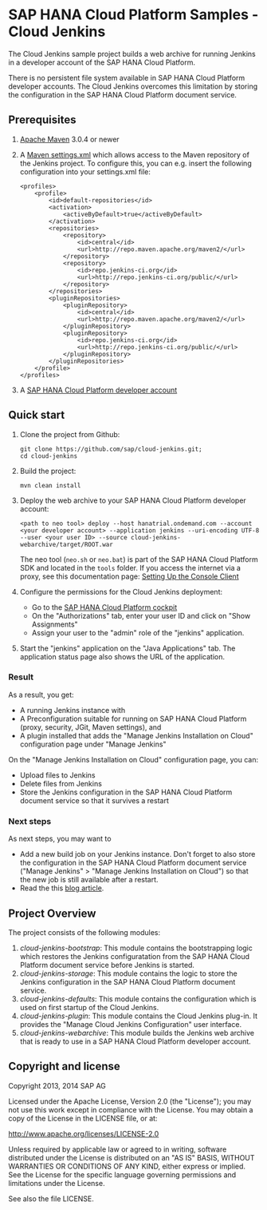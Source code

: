 # SAP HANA Cloud Platform Samples - Cloud Jenkins

The Cloud Jenkins sample project builds a web archive for running Jenkins in a developer account of the SAP HANA Cloud Platform.

There is no persistent file system available in SAP HANA Cloud Platform developer accounts.
The Cloud Jenkins overcomes this limitation by storing the configuration in the SAP HANA Cloud Platform document service.

## Prerequisites

1. [Apache Maven](http://maven.apache.org/) 3.0.4 or newer

2. A [Maven settings.xml](http://maven.apache.org/settings.html) which allows access to the Maven repository of the Jenkins project.
   To configure this, you can e.g. insert the following configuration into your settings.xml file:

    ```
    <profiles>
        <profile>
            <id>default-repositories</id>
            <activation>
                <activeByDefault>true</activeByDefault>
            </activation>
            <repositories>
                <repository>
                    <id>central</id>
                    <url>http://repo.maven.apache.org/maven2/</url>
                </repository>
                <repository>
                    <id>repo.jenkins-ci.org</id>
                    <url>http://repo.jenkins-ci.org/public/</url>
                </repository>
            </repositories>
            <pluginRepositories>
                <pluginRepository>
                    <id>central</id>
                    <url>http://repo.maven.apache.org/maven2/</url>
                </pluginRepository>
                <pluginRepository>
                    <id>repo.jenkins-ci.org</id>
                    <url>http://repo.jenkins-ci.org/public/</url>
                </pluginRepository>
            </pluginRepositories>
        </profile>
    </profiles>
    ```

3. A [SAP HANA Cloud Platform developer account](https://help.hana.ondemand.com/help/frameset.htm?65d74d39cb3a4bf8910cd36ec54d2b99.html)

## Quick start

1. Clone the project from Github:

    ```
    git clone https://github.com/sap/cloud-jenkins.git;
    cd cloud-jenkins
    ```

2. Build the project:

    ```
    mvn clean install
    ```

3. Deploy the web archive to your SAP HANA Cloud Platform developer account:

    ```
    <path to neo tool> deploy --host hanatrial.ondemand.com --account <your developer account> --application jenkins --uri-encoding UTF-8 --user <your user ID> --source cloud-jenkins-webarchive/target/ROOT.war
    ```
    The neo tool (`neo.sh` or `neo.bat`) is part of the SAP HANA Cloud Platform SDK and located in the `tools` folder.
    If you access the internet via a proxy, see this documentation page: [Setting Up the Console Client](https://help.hana.ondemand.com/help/frameset.htm?7613dee4711e1014839a8273b0e91070.html)

4. Configure the permissions for the Cloud Jenkins deployment:
    - Go to the [SAP HANA Cloud Platform cockpit](https://account.hanatrial.ondemand.com/cockpit/)
    - On the "Authorizations" tab, enter your user ID and click on "Show Assignments"
    - Assign your user to the "admin" role of the "jenkins" application.

5. Start the "jenkins" application on the "Java Applications" tab. The application status page also shows the URL of the application.

### Result

As a result, you get:

- A running Jenkins instance with
- A Preconfiguration suitable for running on SAP HANA Cloud Platform (proxy, security, JGit, Maven settings), and
- A plugin installed that adds the "Manage Jenkins Installation on Cloud" configuration page under "Manage Jenkins"

On the "Manage Jenkins Installation on Cloud" configuration page, you can:

- Upload files to Jenkins
- Delete files from Jenkins
- Store the Jenkins configuration in the SAP HANA Cloud Platform document service so that it survives a restart

### Next steps

As next steps, you may want to
- Add a new build job on your Jenkins instance.
  Don't forget to also store the configuration in the SAP HANA Cloud Platform document service ("Manage Jenkins" > "Manage Jenkins Installation on Cloud") so that the new job is still available after a restart.
- Read the this [blog article](http://scn.sap.com/community/developer-center/cloud-platform/blog/2013/10/11/run-your-own-jenkins-on-sap-hana-cloud-platform).

## Project Overview

The project consists of the following modules:

1. *cloud-jenkins-bootstrap*: This module contains the bootstrapping logic which restores the Jenkins configuratation from the SAP HANA Cloud Platform document service before Jenkins is started.
2. *cloud-jenkins-storage*: This module contains the logic to store the Jenkins configuration in the SAP HANA Cloud Platform document service.
3. *cloud-jenkins-defaults*: This module contains the configuration which is used on first startup of the Cloud Jenkins.
4. *cloud-jenkins-plugin*: This module contains the Cloud Jenkins plug-in. It provides the "Manage Cloud Jenkins Configuration" user interface.
5. *cloud-jenkins-webarchive*: This module builds the Jenkins web archive that is ready to use in a SAP HANA Cloud Platform developer account.

## Copyright and license

Copyright 2013, 2014 SAP AG

Licensed under the Apache License, Version 2.0 (the "License");
you may not use this work except in compliance with the License.
You may obtain a copy of the License in the LICENSE file, or at:

   http://www.apache.org/licenses/LICENSE-2.0

Unless required by applicable law or agreed to in writing, software
distributed under the License is distributed on an "AS IS" BASIS,
WITHOUT WARRANTIES OR CONDITIONS OF ANY KIND, either express or implied.
See the License for the specific language governing permissions and
limitations under the License.

See also the file LICENSE.
